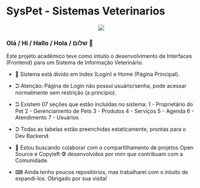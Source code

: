 # SysPet - Sistemas Veterinarios

<p align="center">
<img src="https://github.com/sergiosdev/syspet/blob/master/img/logo_login.png">

### Olá / Hi / Hallo / Hola / שלום 👋

Este projeto acadêmico teve como intuito o desenvolvimento de Interfaces (Frontend) para um Sistema de Informação Veterinário.


- 🔭 Sistema está divido em Index (Login) e Home (Página Principal). 
- ⮊  Atenção: Página de Login não possui usuário/senha, pode acessar normalmente sem restrição (a princípio).
- ⮊ Existem 07 seções que estão incluídas no sistema:
    1 - Proprietário do Pet
    2 - Gerenciamento de Pets 
    3 - Produtos
    4 - Serviços
    5 - Agenda
    6 - Atendimento
    7 - Usuários
- ⮊ Todas as tabelas estão preenchidas estaticamente, prontas para o Dev Backend.    

- 🤝 Estou buscando colaborar com o compartilhamento de projetos Open Source e Copyleft &#127279; desenvolvidos por mim que contribuam com a Comunidade. 
- ⌨ Ainda tenho poucos repositórios, mas trabalharei com o intuito de expandi-los. Obrigado por sua visita!

</p>